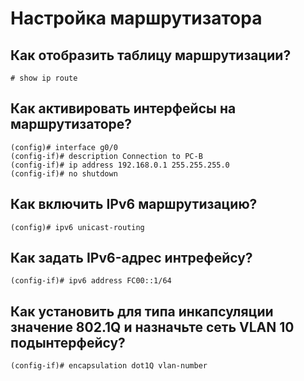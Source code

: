 Настройка маршрутизатора
========================

Как отобразить таблицу маршрутизации?
-------------------------------------
```
# show ip route
```

Как активировать интерфейсы на маршрутизаторе?
----------------------------------------------
```
(config)# interface g0/0
(config-if)# description Connection to PC-B
(config-if)# ip address 192.168.0.1 255.255.255.0
(config-if)# no shutdown
```

Как включить IPv6 маршрутизацию?
--------------------------------
```
(config)# ipv6 unicast-routing
```

Как задать IPv6-адрес интрефейсу?
---------------------------------
```
(config-if)# ipv6 address FC00::1/64
```

Как установить для типа инкапсуляции значение 802.1Q и назначьте сеть VLAN 10 подынтерфейсу?
--------------------------------------------------------------------------------------------
```
(config-if)# encapsulation dot1Q vlan-number
```